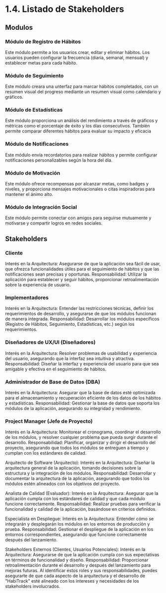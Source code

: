 # 1.4. Listado de Stakeholders

## Modulos

### Módulo de Registro de Hábitos

Este módulo permite a los usuarios crear, editar y eliminar hábitos. Los usuarios pueden configurar la frecuencia (diaria, semanal, mensual) y establecer metas para cada hábito.

### Módulo de Seguimiento

Este módulo creara una unterfaz para marcar hábitos completados, con un resumen visual del progreso mediante un resumen visual como calendario y gráficos.



### Módulo de Estadísticas

Este módulo proporciona un análisis del rendimiento a través de gráficos y métricas como el porcentaje de éxito y los días consecutivos. También permite comparar diferentes hábitos para evaluar su impacto y eficacia

### Módulo de Notificaciones

Este módulo envía recordatorios para realizar hábitos y permite configurar notificaciones personalizables según la hora del día.

### Módulo de Motivación

Este módulo ofrece recompensas por alcanzar metas, como badges y niveles, y proporciona mensajes motivacionales o citas inspiradoras para mantener el ánimo alto.

### Módulo de Integración Social

Este módulo permite conectar con amigos para seguirse mutuamente y motivarse y compartir logros en redes sociales.

## Stakeholders

### Cliente

Interés en la Arquitectura: Asegurarse de que la aplicación sea fácil de usar, que ofrezca funcionalidades útiles para el seguimiento de hábitos y que las notificaciones sean precisas y oportunas.
Responsabilidad: Utilizar la aplicación para establecer y seguir hábitos, proporcionar retroalimentación sobre la experiencia de usuario.

### Implementadores

Interés en la Arquitectura: Entender las restricciones técnicas, definir los requerimientos de desarrollo, y asegurarse de que los módulos funcionan de manera integrada.
Responsabilidad: Desarrollar los módulos específicos (Registro de Hábitos, Seguimiento, Estadísticas, etc.) según los requerimientos.

### Diseñadores de UX/UI (Diseñadores)
Interés en la Arquitectura: Resolver problemas de usabilidad y experiencia del usuario, asegurando que la interfaz sea intuitiva y atractiva.
Responsabilidad: Diseñar la interfaz y experiencia del usuario para que sea amigable y efectiva en el seguimiento de hábitos.

### Administrador de Base de Datos (DBA)
Interés en la Arquitectura: Asegurar que la base de datos esté optimizada para el almacenamiento y recuperación eficiente de los datos de los hábitos y estadísticas.
Responsabilidad: Gestionar la base de datos que soporta los módulos de la aplicación, asegurando su integridad y rendimiento.

### Project Manager (Jefe de Proyecto)
Interés en la Arquitectura: Monitorear el cronograma, coordinar el desarrollo de los módulos, y resolver cualquier problema que pueda surgir durante el desarrollo.
Responsabilidad: Planificar, organizar y dirigir el desarrollo del proyecto, asegurando que todos los módulos se entreguen a tiempo y cumplan con los estándares de calidad.

Arquitecto de Software (Arquitecto):
Interés en la Arquitectura: Diseñar la arquitectura general de la aplicación, tomando decisiones sobre la estructura y la integración de los módulos.
Responsabilidad: Desarrollar y documentar la arquitectura de la aplicación, asegurando que todos los módulos estén alineados con los objetivos del proyecto.

Analista de Calidad (Evaluador):
Interés en la Arquitectura: Asegurar que la aplicación cumpla con los estándares de calidad y que cada módulo funcione correctamente.
Responsabilidad: Realizar pruebas para verificar la funcionalidad y calidad de la aplicación, basándose en criterios definidos.

Especialista en Despliegue:
Interés en la Arquitectura: Entender cómo se integrarán y desplegarán los módulos en los entornos de producción y prueba.
Responsabilidad: Gestionar el despliegue de la aplicación en los entornos correspondientes, asegurando que funcione correctamente después del lanzamiento.

Stakeholders Externos (Clientes, Usuarios Potenciales):
Interés en la Arquitectura: Asegurarse de que la aplicación cumpla con sus expectativas en términos de funcionalidad y diseño.
Responsabilidad: Proporcionar retroalimentación durante el desarrollo y después del lanzamiento para mejoras futuras.
Al identificar estos roles y sus responsabilidades, puedes asegurarte de que cada aspecto de la arquitectura y el desarrollo de "HabiTrack" esté alineado con los intereses y necesidades de los stakeholders involucrados.
